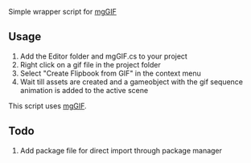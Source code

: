 Simple wrapper script for [mgGIF](https://github.com/gwaredd/mgGif)

## Usage
1. Add the Editor folder and mgGIF.cs to your project
2. Right click on a gif file in the project folder
3. Select "Create Flipbook from GIF" in the context menu
4. Wait till assets are created and a gameobject with the gif sequence animation is added to the active scene

This script uses [mgGIF](https://github.com/gwaredd/mgGif). 

## Todo
1. Add package file for direct import through package manager
